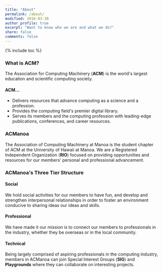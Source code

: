 ```yaml
---
title: "About"
permalink: /about/
modified: 2016-03-30
author_profile: true
excerpt: "Want to know who we are and what we do?"
share: false
comments: false
---
```


{% include toc %}

### What is ACM?

The Association for Computing Machinery (**ACM**) is the world's largest education and scientific computing society.

#### ACM...
* Delivers resources that advance computing as a science and a profession.
* Provides the computing field's premier digital library.
* Serves its members and the computing profession with leading-edge publications, conferences, and career resources.

### ACManoa

The Association of Computing Machinery at Manoa is the student chapter of ACM at the University of Hawaii at Manoa. We are a Registered Independent Organization (**RIO**) focused on providing opportunities and resources for our members' personal and professional advancement.


### ACManoa's Three Tier Structure

#### Social

We hold social activities for our members to have fun, and develop and strengthen interpersonal relationships in order to foster an environment conducive to sharing ideas our ideas and skills.


#### Professional

We have made it our mission is to connect our members to professionals in the industry, whether they be overseas or in the local community.


#### Technical

Being largely comprised of aspiring professionals in the computing industry, members in ACManoa can join Special Interest Groups (**SIG**) and **Playgrounds** where they can collaborate on interesting projects.
